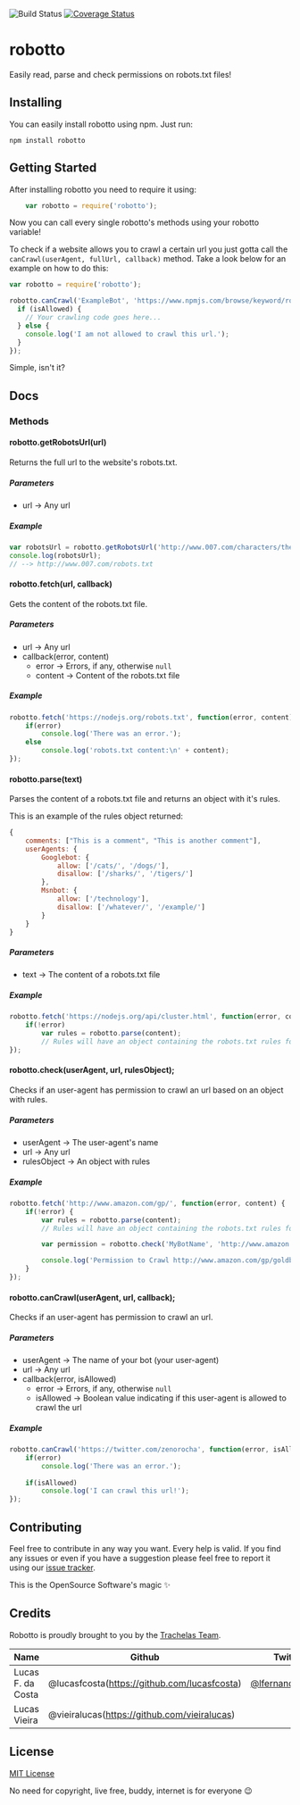 ![Build Status](https://travis-ci.org/trachelas/robotto.svg) [![Coverage Status](https://coveralls.io/repos/trachelas/robotto/badge.svg?branch=master&service=github)](https://coveralls.io/github/trachelas/robotto?branch=master)

# robotto
Easily read, parse and check permissions on robots.txt files!

## Installing

You can easily install robotto using npm. Just run:

```
npm install robotto
```


## Getting Started

After installing robotto you need to require it using:

```js
    var robotto = require('robotto');
```

Now you can call every single robotto's methods using your robotto variable!

To check if a website allows you to crawl a certain url you just gotta call the `canCrawl(userAgent, fullUrl, callback)` method. Take a look below for an example on how to do this:

```js
var robotto = require('robotto');

robotto.canCrawl('ExampleBot', 'https://www.npmjs.com/browse/keyword/robotto', function(isAllowed) {
  if (isAllowed) {
    // Your crawling code goes here...
  } else {
    console.log('I am not allowed to crawl this url.');
  }
});
```

Simple, isn't it?


## Docs

### Methods

#### robotto.getRobotsUrl(url)
Returns the full url to the website's robots.txt.

##### Parameters
* url -> Any url

##### Example

```js
var robotsUrl = robotto.getRobotsUrl('http://www.007.com/characters/the-bonds/');
console.log(robotsUrl);
// --> http://www.007.com/robots.txt
```


#### robotto.fetch(url, callback)
Gets the content of the robots.txt file.

##### Parameters
* url -> Any url
* callback(error, content)
    - error -> Errors, if any, otherwise `null`
    - content -> Content of the robots.txt file

##### Example

```js
robotto.fetch('https://nodejs.org/robots.txt', function(error, content) {
    if(error)
        console.log('There was an error.');
    else
        console.log('robots.txt content:\n' + content);
});
```


#### robotto.parse(text)
Parses the content of a robots.txt file and returns an object with it's rules.

This is an example of the rules object returned:

```js
{
    comments: ["This is a comment", "This is another comment"],
    userAgents: {
        Googlebot: {
            allow: ['/cats/', '/dogs/'],
            disallow: ['/sharks/', '/tigers/']
        },
        Msnbot: {
            allow: ['/technology'],
            disallow: ['/whatever/', '/example/']
        }
    }
}
```

##### Parameters
* text -> The content of a robots.txt file

##### Example

```js
robotto.fetch('https://nodejs.org/api/cluster.html', function(error, content) {
    if(!error)
        var rules = robotto.parse(content);
        // Rules will have an object containing the robots.txt rules for nodejs.org
});
```


#### robotto.check(userAgent, url, rulesObject);
Checks if an user-agent has permission to crawl an url based on an object with rules.

##### Parameters
* userAgent -> The user-agent's name
* url -> Any url
* rulesObject -> An object with rules

##### Example

```js
robotto.fetch('http://www.amazon.com/gp/', function(error, content) {
    if(!error) {
        var rules = robotto.parse(content);
        // Rules will have an object containing the robots.txt rules for amazon.com

        var permission = robotto.check('MyBotName', 'http://www.amazon.com/gp/goldbox/', rules);

        console.log('Permission to Crawl http://www.amazon.com/gp/goldbox/: ' + permission);
    }
});
```

#### robotto.canCrawl(userAgent, url, callback);
Checks if an user-agent has permission to crawl an url.

##### Parameters
* userAgent -> The name of your bot (your user-agent)
* url -> Any url
* callback(error, isAllowed)
    - error -> Errors, if any, otherwise `null`
    - isAllowed -> Boolean value indicating if this user-agent is allowed to crawl the url

##### Example

```js
robotto.canCrawl('https://twitter.com/zenorocha', function(error, isAllowed) {
    if(error)
        console.log('There was an error.');
    
    if(isAllowed)
        console.log('I can crawl this url!');
});
```


## Contributing

Feel free to contribute in any way you want. Every help is valid.
If you find any issues or even if you have a suggestion please feel free to report it using our [issue tracker](https://github.com/trachelas/robotto/issues).

This is the OpenSource Software's magic :sparkles:


## Credits

Robotto is proudly brought to you by the [Trachelas Team](https://github.com/trachelas).

| Name               | Github        | Twitter       |
| ------------------ | ------------- | ------------- |
| Lucas F. da Costa  | @lucasfcosta(https://github.com/lucasfcosta)  | [@lfernandescosta](https://twitter.com/lfernandescosta) |
| Lucas Vieira       | @vieiralucas(https://github.com/vieiralucas)  | |


## License

[MIT License](https://en.wikipedia.org/wiki/MIT_License)

No need for copyright, live free, buddy, internet is for everyone :wink:
